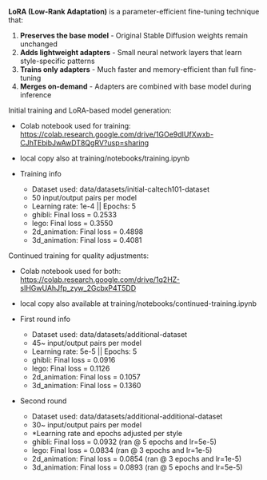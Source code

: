 **LoRA (Low-Rank Adaptation)** is a parameter-efficient fine-tuning technique that:

1. **Preserves the base model** - Original Stable Diffusion weights remain unchanged
2. **Adds lightweight adapters** - Small neural network layers that learn style-specific patterns
3. **Trains only adapters** - Much faster and memory-efficient than full fine-tuning
4. **Merges on-demand** - Adapters are combined with base model during inference

Initial training and LoRA-based model generation:

* Colab notebook used for training: https://colab.research.google.com/drive/1GOe9dIUfXwxb-CJhTEbibJwAwDT8QgRV?usp=sharing
* local copy also at training/notebooks/training.ipynb

* Training info
    - Dataset used: data/datasets/initial-caltech101-dataset
    - 50 input/output pairs per model
    - Learning rate: 1e-4 || Epochs: 5
    - ghibli: Final loss = 0.2533
    - lego: Final loss = 0.3550
    - 2d_animation: Final loss = 0.4898
    - 3d_animation: Final loss = 0.4081


Continued training for quality adjustments:

* Colab notebook used for both: https://colab.research.google.com/drive/1q2HZ-sIHGwUAhJfp_zyw_2GcbxP4T5DD
* local copy also available at training/notebooks/continued-training.ipynb

* First round info
    - Dataset used: data/datasets/additional-dataset
    - 45~ input/output pairs per model
    - Learning rate: 5e-5 || Epochs: 5
    - ghibli: Final loss = 0.0916
    - lego: Final loss = 0.1126
    - 2d_animation: Final loss = 0.1057
    - 3d_animation: Final loss = 0.1360

* Second round
    - Dataset used: data/datasets/additional-additional-dataset
    - 30~ input/output pairs per model
    - *Learning rate and epochs adjusted per style
    - ghibli: Final loss = 0.0932 (ran @ 5 epochs and lr=5e-5)
    - lego: Final loss = 0.0834 (ran @ 3 epochs and lr=1e-5)
    - 2d_animation: Final loss = 0.0854 (ran @ 3 epochs and lr=1e-5)
    - 3d_animation: Final loss = 0.0893 (ran @ 5 epochs and lr=5e-5)
